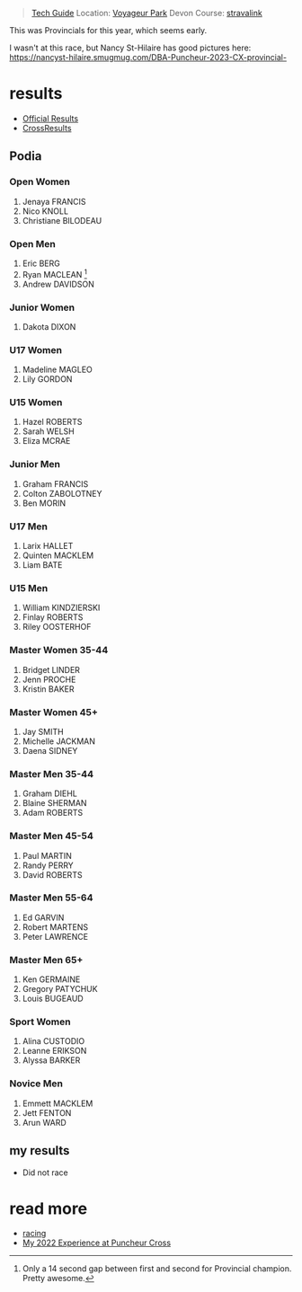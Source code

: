
> [Tech Guide](https://www.albertabicycle.ab.ca/uploads/files/DEVON%20BICYCLE%20ASSOCIATION%20PRESENTS%202023%20CYCLOCROSS%20PROVINCIAL%20RACE.pdf) 
> Location: [Voyageur Park](/places/voyageurpark.md) Devon
> Course: [stravalink](https://www.strava.com/segments/35564994)

This was Provincials for this year, which seems early.

I wasn't at this race, but Nancy St-Hilaire has good pictures here: https://nancyst-hilaire.smugmug.com/DBA-Puncheur-2023-CX-provincial- 

# results

* [Official Results](https://www.albertabicycle.ab.ca/uploads/files/2023%20Cross%20Results/DBA%20Provincials%202023.pdf)
* [CrossResults](https://www.crossresults.com/race/11768)

## Podia

### Open Women

1. Jenaya FRANCIS
2. Nico KNOLL
3. Christiane BILODEAU

### Open Men

1. Eric BERG
2. Ryan MACLEAN [^1]
3. Andrew DAVIDSON

[^1]: Only a 14 second gap between first and second for Provincial champion. Pretty awesome.
### Junior Women

1. Dakota DIXON

### U17 Women

1. Madeline MAGLEO
2. Lily GORDON

### U15 Women

1. Hazel ROBERTS
2. Sarah WELSH
3. Eliza MCRAE

### Junior Men

1. Graham FRANCIS
2. Colton ZABOLOTNEY
3. Ben MORIN

### U17 Men

1. Larix HALLET
2. Quinten MACKLEM
3. Liam BATE

### U15 Men

1. William KINDZIERSKI
2. Finlay ROBERTS
3. Riley OOSTERHOF

### Master Women 35-44

1. Bridget LINDER
2. Jenn PROCHE
3. Kristin BAKER

### Master Women 45+

1. Jay SMITH
2. Michelle JACKMAN
3. Daena SIDNEY

### Master Men 35-44

1. Graham DIEHL
2. Blaine SHERMAN
3. Adam ROBERTS

### Master Men 45-54

1. Paul MARTIN
2. Randy PERRY
3. David ROBERTS

### Master Men 55-64

1. Ed GARVIN
2. Robert MARTENS
3. Peter LAWRENCE

### Master Men 65+

1. Ken GERMAINE
2. Gregory PATYCHUK
3. Louis BUGEAUD

### Sport Women

1. Alina CUSTODIO
2. Leanne ERIKSON
3. Alyssa BARKER

### Novice Men

1. Emmett MACKLEM
2. Jett FENTON
3. Arun WARD


## my results

* Did not race

# read more

* [racing](racing.md)
* [My 2022 Experience at Puncheur Cross](221002-puncheurcross2022.md)
